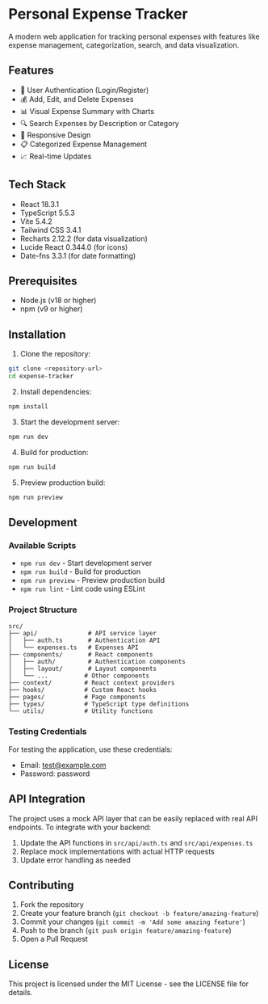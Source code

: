 # Personal Expense Tracker

A modern web application for tracking personal expenses with features like expense management, categorization, search, and data visualization.

## Features

- 🔐 User Authentication (Login/Register)
- 💰 Add, Edit, and Delete Expenses
- 📊 Visual Expense Summary with Charts
- 🔍 Search Expenses by Description or Category
- 📱 Responsive Design
- 📋 Categorized Expense Management
- 📈 Real-time Updates

## Tech Stack

- React 18.3.1
- TypeScript 5.5.3
- Vite 5.4.2
- Tailwind CSS 3.4.1
- Recharts 2.12.2 (for data visualization)
- Lucide React 0.344.0 (for icons)
- Date-fns 3.3.1 (for date formatting)

## Prerequisites

- Node.js (v18 or higher)
- npm (v9 or higher)

## Installation

1. Clone the repository:
```bash
git clone <repository-url>
cd expense-tracker
```

2. Install dependencies:
```bash
npm install
```

3. Start the development server:
```bash
npm run dev
```

4. Build for production:
```bash
npm run build
```

5. Preview production build:
```bash
npm run preview
```

## Development

### Available Scripts

- `npm run dev` - Start development server
- `npm run build` - Build for production
- `npm run preview` - Preview production build
- `npm run lint` - Lint code using ESLint

### Project Structure

```
src/
├── api/              # API service layer
│   ├── auth.ts       # Authentication API
│   └── expenses.ts   # Expenses API
├── components/       # React components
│   ├── auth/         # Authentication components
│   ├── layout/       # Layout components
│   └── ...          # Other components
├── context/         # React context providers
├── hooks/           # Custom React hooks
├── pages/           # Page components
├── types/           # TypeScript type definitions
└── utils/           # Utility functions
```

### Testing Credentials

For testing the application, use these credentials:
- Email: test@example.com
- Password: password

## API Integration

The project uses a mock API layer that can be easily replaced with real API endpoints. To integrate with your backend:

1. Update the API functions in `src/api/auth.ts` and `src/api/expenses.ts`
2. Replace mock implementations with actual HTTP requests
3. Update error handling as needed

## Contributing

1. Fork the repository
2. Create your feature branch (`git checkout -b feature/amazing-feature`)
3. Commit your changes (`git commit -m 'Add some amazing feature'`)
4. Push to the branch (`git push origin feature/amazing-feature`)
5. Open a Pull Request

## License

This project is licensed under the MIT License - see the LICENSE file for details.